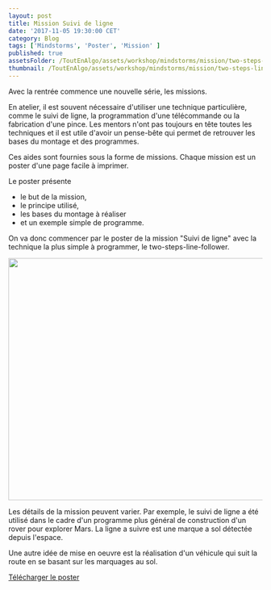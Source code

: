 ```yaml
---
layout: post
title: Mission Suivi de ligne
date: '2017-11-05 19:30:00 CET'
category: Blog
tags: ['Mindstorms', 'Poster', 'Mission' ]
published: true
assetsFolder: /ToutEnAlgo/assets/workshop/mindstorms/mission/two-steps-line-follower
thumbnail: /ToutEnAlgo/assets/workshop/mindstorms/mission/two-steps-line-follower/thumbmail-2stepslf-150x150.png
---
```


Avec la rentrée commence une nouvelle série, les missions.

En atelier, il est souvent nécessaire d'utiliser une technique particulière, comme le suivi de ligne, la programmation d'une télécommande ou la fabrication d'une pince. Les mentors n'ont pas toujours en tête toutes les techniques et il est utile d'avoir un pense-bête qui permet de retrouver les bases du montage et des programmes.

Ces aides sont fournies sous la forme de missions. Chaque mission est un poster d'une page facile à imprimer.

Le poster présente
- le but de la mission,
- le principe utilisé,
- les bases du montage à réaliser
- et un exemple simple de programme.

On va donc commencer par le poster de la mission "Suivi de ligne" avec la technique la plus simple à programmer, le two-steps-line-follower.


<img src="{{page.assetsFolder}}/two-steps-line-follower.png" width="650px" height="480px" />
<!-- 1024 × 768 -->

<br>

Les détails de la mission peuvent varier. Par exemple, le suivi de ligne a été utilisé dans le cadre d'un programme plus général de construction d'un rover pour explorer Mars. La ligne a suivre est une marque a sol détectée depuis l'espace.

Une autre idée de mise en oeuvre est la réalisation d'un véhicule qui suit la route en se basant sur les marquages au sol.

<a href="{{page.assetsFolder}}/two-steps-line-follower.pdf)">Télécharger le poster</a>

